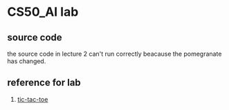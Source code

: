 # CS50_AI lab

## source code 
the source code in lecture 2 can't run correctly beacause the pomegranate has changed.

## reference for lab
1. [tic-tac-toe](https://www.neverstopbuilding.com/blog/minimax)